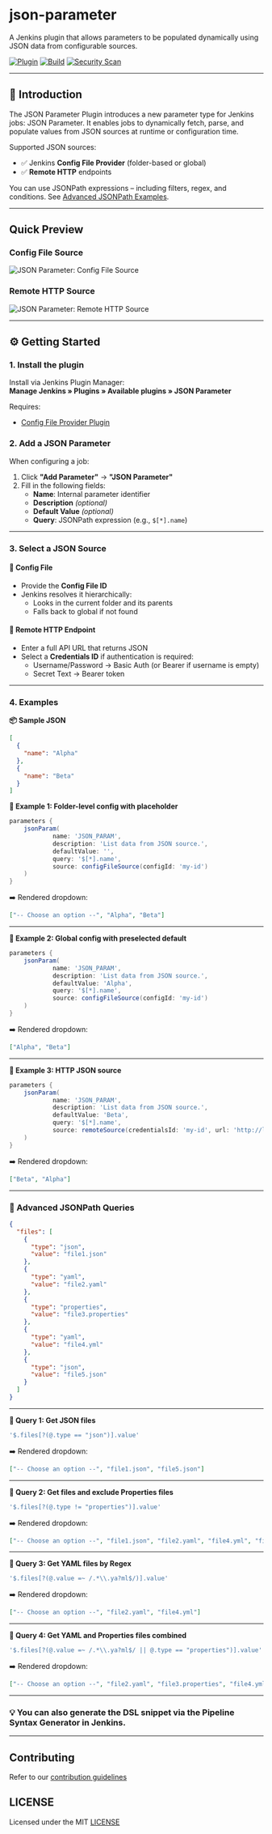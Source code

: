 # json-parameter

A Jenkins plugin that allows parameters to be populated dynamically using 
JSON data from configurable sources.

[![Plugin](https://img.shields.io/jenkins/plugin/v/json-parameter.svg)](https://plugins.jenkins.io/json-parameter)
[![Build](https://ci.jenkins.io/job/Plugins/job/json-parameter-plugin/job/main/badge/icon)](https://ci.jenkins.io/job/Plugins/job/json-parameter-plugin/job/main)
[![Security Scan](https://github.com/jenkinsci/json-parameter-plugin/actions/workflows/jenkins-security-scan.yaml/badge.svg)](https://github.com/jenkinsci/json-parameter-plugin/actions/workflows/jenkins-security-scan.yaml)
<!--
[![Plugin Installs](https://img.shields.io/jenkins/plugin/i/json-parameter.svg?color=blue&label=installations)](https://plugins.jenkins.io/json-parameter)
-->
---

## 🚀 Introduction

The JSON Parameter Plugin introduces a new parameter type for Jenkins jobs: JSON Parameter.
It enables jobs to dynamically fetch, parse, and populate values from JSON sources at runtime 
or configuration time.

Supported JSON sources:

- ✅ Jenkins **Config File Provider** (folder-based or global)
- ✅ **Remote HTTP** endpoints

You can use JSONPath expressions – including filters, regex, and conditions. 
See [Advanced JSONPath Examples](#-advanced-jsonpath-queries).

---

## Quick Preview

### Config File Source
<picture>
    <source media="(prefers-color-scheme: dark)" srcset="docs/images/config-dark.png">
    <source media="(prefers-color-scheme: light)" srcset="docs/images/config-light.png">
    <img alt="JSON Parameter: Config File Source" src="docs/images/config-light.png">
</picture>

### Remote HTTP Source
<picture>
    <source media="(prefers-color-scheme: dark)" srcset="docs/images/remote-dark.png">
    <source media="(prefers-color-scheme: light)" srcset="docs/images/remote-light.png">
    <img alt="JSON Parameter: Remote HTTP Source" src="docs/images/remote-light.png">
</picture>


---

## ⚙️ Getting Started

### 1. Install the plugin

Install via Jenkins Plugin Manager:  
**Manage Jenkins » Plugins » Available plugins » JSON Parameter**

Requires:

- [Config File Provider Plugin](https://plugins.jenkins.io/config-file-provider/)

### 2. Add a JSON Parameter

When configuring a job:

1. Click **"Add Parameter"** → **"JSON Parameter"**
2. Fill in the following fields:
    - **Name**: Internal parameter identifier
    - **Description** *(optional)*
    - **Default Value** *(optional)*
    - **Query**: JSONPath expression (e.g., `$[*].name`)

---

### 3. Select a JSON Source

#### 🔹 Config File

- Provide the **Config File ID**
- Jenkins resolves it hierarchically:
    - Looks in the current folder and its parents
    - Falls back to global if not found

#### 🔹 Remote HTTP Endpoint

- Enter a full API URL that returns JSON
- Select a **Credentials ID** if authentication is required:
    - Username/Password → Basic Auth (or Bearer if username is empty)
    - Secret Text → Bearer token

---

### 4. Examples

**📦 Sample JSON**

```json
[
  {
    "name": "Alpha"
  },
  {
    "name": "Beta"
  }
]
```

**🔧 Example 1: Folder-level config with placeholder**

```groovy
parameters {
    jsonParam(
            name: 'JSON_PARAM',
            description: 'List data from JSON source.',
            defaultValue: '',
            query: '$[*].name',
            source: configFileSource(configId: 'my-id')
    )
}
```

➡️ Rendered dropdown:

```json
["-- Choose an option --", "Alpha", "Beta"]
```

---

**🔧 Example 2: Global config with preselected default**

```groovy
parameters {
    jsonParam(
            name: 'JSON_PARAM',
            description: 'List data from JSON source.',
            defaultValue: 'Alpha',
            query: '$[*].name',
            source: configFileSource(configId: 'my-id')
    )
}
```

➡️ Rendered dropdown:

```json
["Alpha", "Beta"]
```

---

**🔧 Example 3: HTTP JSON source**

```groovy
parameters {
    jsonParam(
            name: 'JSON_PARAM',
            description: 'List data from JSON source.',
            defaultValue: 'Beta',
            query: '$[*].name',
            source: remoteSource(credentialsId: 'my-id', url: 'http://localhost:8080/api/data')
    )
}
```

➡️ Rendered dropdown:

```json
["Beta", "Alpha"]
```

---

### 🔮 Advanced JSONPath Queries

```json
{
  "files": [
    {
      "type": "json",
      "value": "file1.json"
    },
    {
      "type": "yaml",
      "value": "file2.yaml"
    },
    {
      "type": "properties",
      "value": "file3.properties"
    },
    {
      "type": "yaml",
      "value": "file4.yml"
    },
    {
      "type": "json",
      "value": "file5.json"
    }
  ]
}
```

---

**🔧 Query 1: Get JSON files**
```groovy
'$.files[?(@.type == "json")].value'
```
➡️ Rendered dropdown:
```json
["-- Choose an option --", "file1.json", "file5.json"]
```

---

**🔧 Query 2: Get files and exclude Properties files**
```groovy
'$.files[?(@.type != "properties")].value'
```
➡️ Rendered dropdown:
```json
["-- Choose an option --", "file1.json", "file2.yaml", "file4.yml", "file5.json"]
```

---

**🔧 Query 3: Get YAML files by Regex**
```groovy
'$.files[?(@.value =~ /.*\\.ya?ml$/)].value'
```
➡️ Rendered dropdown:
```json
["-- Choose an option --", "file2.yaml", "file4.yml"]
```

---

**🔧 Query 4: Get YAML and Properties files combined**
```groovy
'$.files[?(@.value =~ /.*\\.ya?ml$/ || @.type == "properties")].value'
```
➡️ Rendered dropdown:
```json
["-- Choose an option --", "file2.yaml", "file3.properties", "file4.yml"]
```

---

### 💡 You can also generate the DSL snippet via the Pipeline Syntax Generator in Jenkins.

---

## Contributing

Refer to our [contribution guidelines](https://github.com/jenkinsci/.github/blob/master/CONTRIBUTING.md)

## LICENSE

Licensed under the MIT [LICENSE](LICENSE.md)

